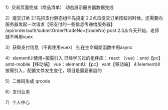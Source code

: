 1）交易页面完成（商品清单）
动态展示服务器数据完成

2）提交订单
2.1先把支付静态组件先搞定
2.2点击提交订单按钮的时候，还需要向服务器发起一次请求【把支付的一些信息传递给服务器】
/api/order/auth/submitOrder?tradeNo={tradeNo}  post
2.3从今天开始，老师就不再用vuex

3）获取支付信息（不再使用vuex）
别在生命周期函数中用async

4）elementUI使用+按需引入
已经学习过的组件库：
react （vue）：antd【pc】 antd-mobile【移动端】
vue：elementUI【pc】 vant【移动端】
4.1elementUI按需引入，配置文件发生变化，项目是需要重启的

5）二维码生成 qrcode

6）支付业务

7）个人中心